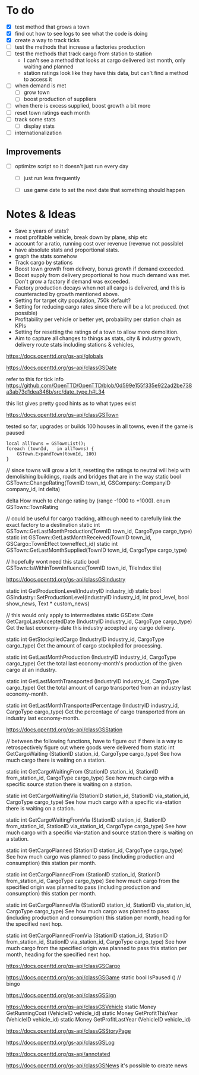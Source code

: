 # To do
- [x] test method that grows a town
- [x] find out how to see logs to see what the code is doing
- [x] create a way to track ticks
- [ ] test the methods that increase a factories production
- [ ] test the methods that track cargo from station to station
	- I can't see a method that looks at cargo delivered last month, only waiting and planned
    - station ratings look like they have this data, but can't find a method to access it
- [ ] when demand is met
	- [ ] grow town
	- [ ] boost production of suppliers
- [ ] when there is excess supplied, boost growth a bit more
- [ ] reset town ratings each month
- [ ] track some stats
  - [ ] display stats
- [ ] internationalization

## Improvements
- [ ] optimize script so it doesn't just run every day
  - [ ] just run less frequently
  - [ ] use game date to set the next date that something should happen


# Notes & Ideas
- Save x years of stats?
- most profitable vehicle, break down by plane, ship etc
- account for a ratio, running cost over revenue (revenue not possible)
- have absolute stats and proportional stats.
- graph the stats somehow
- Track cargo by stations
- Boost town growth from delivery, bonus growth if demand exceeded.
- Boost supply from delivery proportional to how much demand was met. Don't grow a factory if demand was exceeded.
- Factory production decays when not all cargo is delivered, and this is counteracted by growth mentioned above.
- Setting for target city population, 750k default?
- Setting for reducing cargo rates since there will be a lot produced. (not possible)
- Profitability per vehicle or better yet, probability per station chain as KPIs
- Setting for resetting the ratings of a town to allow more demolition.
- Aim to capture all changes to things as stats, city & industry growth, delivery route stats including stations & vehicles,

https://docs.openttd.org/gs-api/globals

https://docs.openttd.org/gs-api/classGSDate

refer to this for tick info https://github.com/OpenTTD/OpenTTD/blob/0d599e155f335e922ad2be738a3ab73d1dea346b/src/date_type.h#L34

this list gives pretty good hints as to what types exist

https://docs.openttd.org/gs-api/classGSTown

tested so far, upgrades or builds 100 houses in all towns, even if the game is paused
```squirrel
local allTowns = GSTownList();
foreach (townId, _ in allTowns) {
	GSTown.ExpandTown(townId, 100)
}
```

// since towns will grow a lot it, resetting the ratings to neutral will help with demolishing buildings, roads and bridges that are in the way
static bool GSTown::ChangeRating(TownID town_id, GSCompany::CompanyID company_id, int delta)

delta	How much to change rating by (range -1000 to +1000).
enum GSTown::TownRating



// could be useful for cargo tracking, although need to carefully link the exact factory to a destination
static int GSTown::GetLastMonthProduction(TownID town_id, CargoType cargo_type)
static int GSTown::GetLastMonthReceived(TownID town_id, GSCargo::TownEffect towneffect_id)
static int GSTown::GetLastMonthSupplied(TownID town_id, CargoType cargo_type)


// hopefully wont need this
static bool GSTown::IsWithinTownInfluence(TownID town_id, TileIndex tile)


https://docs.openttd.org/gs-api/classGSIndustry

static int GetProductionLevel(IndustryID industry_id)
static bool GSIndustry::SetProductionLevel(IndustryID industry_id, int prod_level, bool show_news, Text * custom_news)

// this would only apply to intermediates
static GSDate::Date 	GetCargoLastAcceptedDate (IndustryID industry_id, CargoType cargo_type)
 	Get the last economy-date this industry accepted any cargo delivery. 


static int 	GetStockpiledCargo (IndustryID industry_id, CargoType cargo_type)
 	Get the amount of cargo stockpiled for processing.
 
static int 	GetLastMonthProduction (IndustryID industry_id, CargoType cargo_type)
 	Get the total last economy-month's production of the given cargo at an industry.
 
static int 	GetLastMonthTransported (IndustryID industry_id, CargoType cargo_type)
 	Get the total amount of cargo transported from an industry last economy-month.
 
static int 	GetLastMonthTransportedPercentage (IndustryID industry_id, CargoType cargo_type)
 	Get the percentage of cargo transported from an industry last economy-month. 

https://docs.openttd.org/gs-api/classGSStation

// between the following functions, have to figure out if there is a way to retrospectively figure out where goods were delivered from
static int 	GetCargoWaiting (StationID station_id, CargoType cargo_type)
 	See how much cargo there is waiting on a station.
 
static int 	GetCargoWaitingFrom (StationID station_id, StationID from_station_id, CargoType cargo_type)
 	See how much cargo with a specific source station there is waiting on a station.
 
static int 	GetCargoWaitingVia (StationID station_id, StationID via_station_id, CargoType cargo_type)
 	See how much cargo with a specific via-station there is waiting on a station.
 
static int 	GetCargoWaitingFromVia (StationID station_id, StationID from_station_id, StationID via_station_id, CargoType cargo_type)
 	See how much cargo with a specific via-station and source station there is waiting on a station.
 
static int 	GetCargoPlanned (StationID station_id, CargoType cargo_type)
 	See how much cargo was planned to pass (including production and consumption) this station per month.
 
static int 	GetCargoPlannedFrom (StationID station_id, StationID from_station_id, CargoType cargo_type)
 	See how much cargo from the specified origin was planned to pass (including production and consumption) this station per month.
 
static int 	GetCargoPlannedVia (StationID station_id, StationID via_station_id, CargoType cargo_type)
 	See how much cargo was planned to pass (including production and consumption) this station per month, heading for the specified next hop.
 
static int 	GetCargoPlannedFromVia (StationID station_id, StationID from_station_id, StationID via_station_id, CargoType cargo_type)
 	See how much cargo from the specified origin was planned to pass this station per month, heading for the specified next hop.

https://docs.openttd.org/gs-api/classGSCargo

https://docs.openttd.org/gs-api/classGSGame
static bool 	IsPaused ()
// bingo

https://docs.openttd.org/gs-api/classGSSign

https://docs.openttd.org/gs-api/classGSVehicle
static Money 	GetRunningCost (VehicleID vehicle_id)
static Money 	GetProfitThisYear (VehicleID vehicle_id)
static Money 	GetProfitLastYear (VehicleID vehicle_id)

https://docs.openttd.org/gs-api/classGSStoryPage

https://docs.openttd.org/gs-api/classGSLog

https://docs.openttd.org/gs-api/annotated

https://docs.openttd.org/gs-api/classGSNews
it's possible to create news